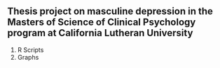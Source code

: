 ## Thesis project on masculine depression in the Masters of Science of Clinical Psychology program at California Lutheran University

1. R Scripts
2. Graphs

